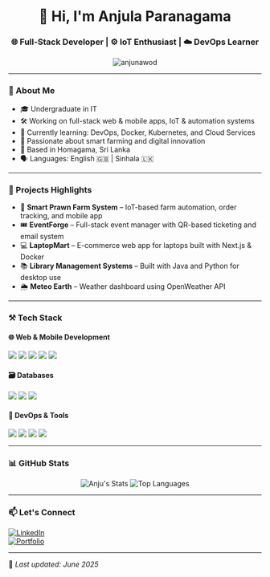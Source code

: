 <!-- Profile README for @anjunawod -->

<h1 align="center">👋 Hi, I'm Anjula Paranagama</h1>
<h3 align="center">🌐 Full-Stack Developer | ⚙️ IoT Enthusiast | ☁️ DevOps Learner</h3>

<p align="center">
  <img src="https://komarev.com/ghpvc/?username=anjunawod&label=Profile%20views&color=0e75b6&style=flat" alt="anjunawod" />
</p>

---

### 🚀 About Me

- 🎓 Undergraduate in IT  
- 🛠️ Working on full-stack web & mobile apps, IoT & automation systems  
- 🌱 Currently learning: DevOps, Docker, Kubernetes, and Cloud Services  
- 🧠 Passionate about smart farming and digital innovation  
- 📍 Based in Homagama, Sri Lanka  
- 🗣️ Languages: English 🇬🇧 | Sinhala 🇱🇰  

---

### 💼 Projects Highlights

- 🦐 **Smart Prawn Farm System** – IoT-based farm automation, order tracking, and mobile app  
- 🎟️ **EventForge** – Full-stack event manager with QR-based ticketing and email system  
- 💻 **LaptopMart** – E-commerce web app for laptops built with Next.js & Docker  
- 📚 **Library Management Systems** – Built with Java and Python for desktop use  
- 🌦️ **Meteo Earth** – Weather dashboard using OpenWeather API  

---

### ⚒️ Tech Stack

#### 🌐 Web & Mobile Development
<p>
  <img src="https://img.shields.io/badge/Next.js-000?style=for-the-badge&logo=next.js&logoColor=white" />
  <img src="https://img.shields.io/badge/React-20232A?style=for-the-badge&logo=react&logoColor=61DAFB" />
  <img src="https://img.shields.io/badge/Flutter-02569B?style=for-the-badge&logo=flutter&logoColor=white" />
  <img src="https://img.shields.io/badge/Node.js-339933?style=for-the-badge&logo=node.js&logoColor=white" />
  <img src="https://img.shields.io/badge/Express.js-000000?style=for-the-badge&logo=express&logoColor=white" />
</p>

#### 🗃️ Databases
<p>
  <img src="https://img.shields.io/badge/MySQL-00758F?style=for-the-badge&logo=mysql&logoColor=white" />
  <img src="https://img.shields.io/badge/MongoDB-4EA94B?style=for-the-badge&logo=mongodb&logoColor=white" />
  <img src="https://img.shields.io/badge/InfluxDB-22ADF6?style=for-the-badge&logo=influxdb&logoColor=white" />
</p>

#### 🔧 DevOps & Tools
<p>
  <img src="https://img.shields.io/badge/Docker-2496ED?style=for-the-badge&logo=docker&logoColor=white" />
  <img src="https://img.shields.io/badge/Firebase-FFCA28?style=for-the-badge&logo=firebase&logoColor=black" />
  <img src="https://img.shields.io/badge/Git-F05032?style=for-the-badge&logo=git&logoColor=white" />
  <img src="https://img.shields.io/badge/VSCode-007ACC?style=for-the-badge&logo=visual-studio-code&logoColor=white" />
</p>

---

### 📊 GitHub Stats

<p align="center">
  <img src="https://github-readme-stats.vercel.app/api?username=anjuparanagama&show_icons=true&theme=radical" alt="Anju's Stats" />
  <img src="https://github-readme-stats.vercel.app/api/top-langs/?username=anjuparanagama&layout=compact&theme=radical" alt="Top Languages" />
</p>

---

### 📫 Let's Connect

[![LinkedIn](https://img.shields.io/badge/-LinkedIn-0077B5?style=flat&logo=linkedin)](https://www.linkedin.com/in/YOUR-LINK/)  
[![Portfolio](https://img.shields.io/badge/-Portfolio-000?style=flat&logo=vercel&logoColor=white)](https://anjulaparanagama.vercel.app/)

---

🔄 *Last updated: June 2025*

